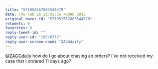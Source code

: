 ```yaml
---
title: "571052567083544579"
date: Thu Feb 26 21:01:56 +0000 2015
original-tweet-id: "571052567083544579"
retweets: 0
favorites: 0
reply-tweet-id: ""
reply-user-id: "18570772"
reply-user-screen-name: "ZAGGdaily"
---
```

<a href="https://twitter.com/ZAGGdaily">@ZAGGdaily</a> how do I go about chasing an orders? I’ve not received my case that I ordered 11 days ago?
